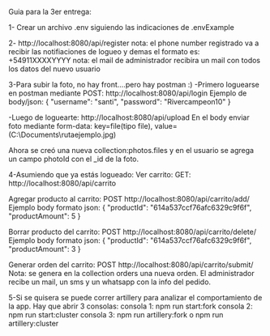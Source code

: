 Guia para la 3er entrega:

1- Crear un archivo .env siguiendo las indicaciones de .envExample


2- http://localhost:8080/api/register
nota: el phone number registrado va a recibir las notifiaciones de logueo y demas el formato es: +54911XXXXYYYY
nota: el mail de administrador recibira un mail con todos los datos del nuevo usuario 


3-Para subir la foto, no hay front....pero hay postman :)
-Primero loguearse en postman mediante POST:
http://localhost:8080/api/login
Ejemplo de body/json:
{
    "username": "santi",
    "password": "Rivercampeon10"
}

-Luego de loguearte:
http://localhost:8080/api/upload
En el body enviar foto mediante form-data:
key=file(tipo file), value=(C:\Documents\rutaejemplo.jpg)

Ahora se creó una nueva collection:photos.files y en el usuario se agrega un campo photoId con el _id de la foto.

4-Asumiendo que ya estás logueado:
Ver carrito: GET: http://localhost:8080/api/carrito

Agregar producto al carrito: POST http://localhost:8080/api/carrito/add/
Ejemplo body formato json:
{
    "productId": "614a537ccf76afc6329c9f6f",
    "productAmount": 5
}

Borrar producto del carrito: POST http://localhost:8080/api/carrito/delete/
Ejemplo body formato json:
{
    "productId": "614a537ccf76afc6329c9f6f",
    "productAmount": 3
}

Generar orden del carrito: POST http://localhost:8080/api/carrito/submit/
Nota: se genera en la collection orders una nueva orden. El administrador
recibe un mail, un sms y un whatsapp con la info del pedido.

5-Si se quisera se puede correr artillery para analizar el comportamiento de la app.
Hay que abrir 3 consolas:
consola 1: npm run start:fork
consola 2: npm run start:cluster
consola 3: npm run artillery:fork o npm run artillery:cluster
